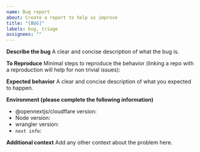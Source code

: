 ```yaml
---
name: Bug report
about: Create a report to help us improve
title: "[BUG]"
labels: bug, triage
assignees: ""
---
```


**Describe the bug**
A clear and concise description of what the bug is.

**To Reproduce**
Minimal steps to reproduce the behavior (linking a repo with a reproduction will help for non trivial issues):

**Expected behavior**
A clear and concise description of what you expected to happen.

**Environment (please complete the following information)**

- @opennextjs/cloudflare version:
- Node version:
- wrangler version:
- `next info`:

**Additional context**
Add any other context about the problem here.

